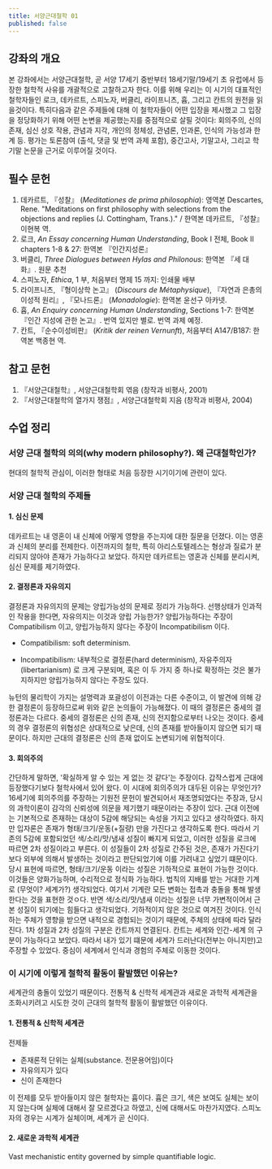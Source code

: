 ```yaml
---
title: 서양근대철학 01
published: false
---
```


## 강좌의 개요

본 강좌에서는 서양근대철학, 곧 서양 17세기 중반부터 18세기말/19세기 초 유럽에서 등장한 철학적 사유를 개괄적으로 고찰하고자 한다. 이를 위해 우리는 이 시기의 대표적인 철학자들인 로크, 데카르트, 스피노자, 버클리, 라이프니츠, 흄, 그리고 칸트의 원전을 읽을것이다. 특히다음과 같은 주제들에 대해 이 철학자들이 어떤 입장을 제시했고 그 입장을 정당화하기 위해 어떤 논변을 제공했는지를 중점적으로 살필 것이다: 회의주의, 신의 존재, 심신 상호 작용, 관념과 지각, 개인의 정체성, 관념론, 인과론, 인식의 가능성과 한계 등. 평가는 토론참여 (출석, 댓글 및 번역 과제 포함), 중간고사, 기말고사, 그리고 학기말 논문을 근거로 이루어질 것이다.

## 필수 문헌

1.  데카르트, 『성찰』 (*Meditationes de prima philosophia*): 영역본 Descartes, Rene. "Meditations on first philosophy with selections from the objections and replies (J. Cottingham, Trans.)." / 한역본 데카르트, 『성찰』 이현복 역.
2.  로크, *An Essay concerning Human Understanding*, Book I 전체, Book II chapters 1-8 & 27: 한역본 『인간지성론』
3.  버클리, *Three Dialogues between Hylas and Philonous*: 한역본 『세 대화』. 원문 추천
4.  스피노자, *Ethica*, 1 부, 처음부터 명제 15 까지: 인쇄물 배부
5.  라이프니츠, 『형이상학 논고』 (*Discours de Métaphysique*), 『자연과 은총의 이성적 원리』, 『모나드론』 (*Monadologie*): 한역본 윤선구 아카넷.
6.  흄, *An Enquiry concerning Human Understanding*, Sections 1-7: 한역본 『인간 지성에 관한 논고』. 번역 있지만 별로. 번역 과제 예정.
7.  칸트, 『순수이성비판』 (*Kritik der reinen Vernunft*), 처음부터 A147/B187: 한역본 백종현 역.

## 참고 문헌

1.  『서양근대철학』, 서양근대철학회 엮음 (창작과 비평사, 2001)
2.  『서양근대철학의 열가지 쟁점』, 서양근대철학회 지음 (창작과 비평사, 2004)

## 수업 정리

### 서양 근대 철학의 의의(why modern philosophy?). 왜 근대철학인가?

현대의 철학적 관심이, 이러한 형태로 처음 등장한 시기이기에 관련이 있다.

### 서양 근대 철학의 주제들

#### 1. 심신 문제

데카르트는 내 영혼이 내 신체에 어떻게 영향을 주는지에 대한 질문을 던졌다. 이는 영혼과 신체의 분리를 전제한다. 이전까지의 철학, 특히 아리스토텔레스는 형상과 질료가 분리되지 않아야 존재가 가능하다고 보았다. 하지만 데카르트는 영혼과 신체를 분리시켜, 심신 문제를 제기하였다.

#### 2. 결정론과 자유의지

결정론과 자유의지의 문제는 양립가능성의 문제로 정리가 가능하다. 선행상태가 인과적인 작용을 한다면, 자유의지는 이것과 양립 가능한가? 양립가능하다는 주장이 Compatibilism 이고, 양립가능하지 않다는 주장이 Incompatibilism 이다.

-   Compatibilism: soft determinism.

-   Incompatibilism: 내부적으로 결정론(hard determinism), 자유주의자(libertarianism) 로 크게 구분되며, 혹은 이 두 가지 중 하나로 확정하는 것은 불가지하지만 양립가능하지 않다는 주장도 있다.

뉴턴의 물리학이 가지는 설명력과 포괄성이 이전과는 다른 수준이고, 이 발견에 의해 강한 결정론이 등장하므로써 위와 같은 논의들이 가능해졌다. 이 때의 결정론은 중세의 결정론과는 다르다. 중세의 결정론은 신의 존재, 신의 전지함으로부터 나오는 것이다. 중세의 경우 결정론의 위협성은 상대적으로 낮은데, 신의 존재를 받아들이지 않으면 되기 때문이다. 하지만 근대의 결정론은 신의 존재 없이도 논변되기에 위협적이다.

#### 3. 회의주의

간단하게 말하면, '확실하게 알 수 있는 게 없는 것 같다'는 주장이다. 갑작스럽게 근대에 등장했다기보다 철학사에서 있어 왔다. 이 시대에 회의주의가 대두된 이유는 무엇인가? 16세기에 회의주의를 주장하는 기원전 문헌이 발견되어서 재조명되었다는 주장과, 당시의 과학이론이 감각의 신뢰성에 의문을 제기했기 때문이라는 주장이 있다.
근대 이전에는 기본적으로 존재하는 대상이 5감에 해당되는 속성을 가지고 있다고 생각하였다. 하지만 입자론은 존재가 형태/크기/운동(+질량) 만을 가진다고 생각하도록 한다. 따라서 기존의 5감에 포함되었던 색/소리/맛/냄새 성질이 빠지게 되었고, 이러한 성질을 로크에 따르면 2차 성질이라고 부른다. 이 성질들이 2차 성질로 간주된 것은, 존재가 가진다기보다 외부에 의해서 발생하는 것이라고 판단되었기에 이를 가려내고 싶었기 떄문이다.
당시 표현에 따르면, 형태/크기/운동 이라는 성질은 기하적으로 표현이 가능한 것이다. 이것들은 양화가능하며, 수리적으로 정식화 가능하다. 법칙의 지배를 받는 거대한 기계로 (무엇이? 세계가?) 생각되었다. 여기서 기계란 모든 변화는 접촉과 충돌을 통해 발생한다는 것을 표현한 것ㅇ다.
반면 색/소리/맛/냄새 이라는 성질은 너무 가변적이어서 근본 성질이 되기에는 힘들다고 생각되었다. 기하적이지 않은 것으로 여겨진 것이다. 인식하는 주체가 영향을 받으면 내적으로 경험되는 것이기 때문에, 주체의 상태에 따라 달라진다.
1차 성질과 2차 성질의 구분은 칸트까지 연결된다. 칸트는 세계와 인간-세계 의 구분이 가능하다고 보았다. 따라서 내가 있기 떄문에 세계가 드러난다(전부는 아니지만)고 주장할 수 있었다. 중심이 세계에서 인식과 경험의 주체로 이동한 것이다.

### 이 시기에 이렇게 철학적 활동이 활발했던 이유는?

세계관의 충돌이 있었기 때문이다. 전통적 & 신학적 세계관과 새로운 과학적 세계관을 조화시키려고 시도한 것이 근대의 철학적 활동이 활발했던 이유이다.

#### 1. 전통적 & 신학적 세계관

전제들

-   존재론적 단위는 실체(substance. 전문용어임)이다
-   자유의지가 있다
-   신이 존재한다

이 전제를 모두 받아들이지 않은 철학자는 흄이다. 흄은 크기, 색은 보여도 실체는 보이지 않는다며 실체에 대해서 잘 모르겠다고 하였고, 신에 대해서도 마찬가지였다. 스피노자의 경우는 시계가 실체이며, 세계가 곧 신이다.

#### 2. 새로운 과학적 세계관

Vast mechanistic entity governed by simple quantifiable logic.
